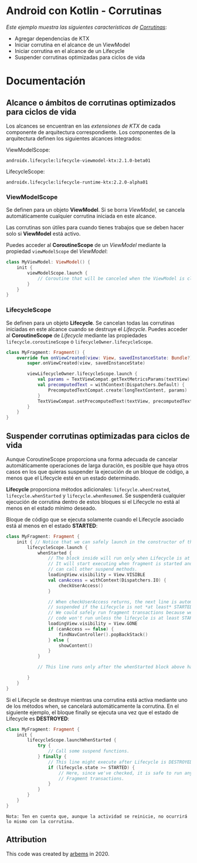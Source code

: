 # Android con Kotlin - Corrutinas

*Este ejemplo muestra las siguientes características de [Corrutinas]()*:

* Agregar dependencias de KTX
* Iniciar corrutina en el alcance de un ViewModel
* Iniciar corrutina en el alcance de un Lifecycle
* Suspender corrutinas optimizadas para ciclos de vida

# Documentación

## Alcance o ámbitos de corrutinas optimizados para ciclos de vida

Los alcances se encuentran en las *extensiones de KTX* de cada componente de arquitectura correspondiente. Los componentes de la arquitectura definen los siguientes alcances integrados:

ViewModelScope:

`androidx.lifecycle:lifecycle-viewmodel-ktx:2.1.0-beta01`

LifecycleScope:

`androidx.lifecycle:lifecycle-runtime-ktx:2.2.0-alpha01`


### ViewModelScope

Se definen para un objeto **ViewModel**. Si se borra *ViewModel*, se cancela automáticamente cualquier corrutina iniciada en este alcance.

Las corrutinas son útiles para cuando tienes trabajos que se deben hacer solo si **ViewModel** está activo.

Puedes acceder al **CoroutineScope** de un *ViewModel* mediante la propiedad `viewModelScope` del *ViewModel*:

```kotlin
class MyViewModel: ViewModel() {
    init {
        viewModelScope.launch {
            // Coroutine that will be canceled when the ViewModel is cleared.
        }
    }
}
```

### LifecycleScope

Se definen para un objeto **Lifecycle**.
Se cancelan todas las corrutinas iniciadas en este alcance cuando se destruye el *Lifecycle*. Puedes acceder al **CoroutineScope** de *Lifecycle* mediante las propiedades `lifecycle.coroutineScope` o `lifecycleOwner.lifecycleScope`.

```kotlin
class MyFragment: Fragment() {
    override fun onViewCreated(view: View, savedInstanceState: Bundle?) {
        super.onViewCreated(view, savedInstanceState)

        viewLifecycleOwner.lifecycleScope.launch {
            val params = TextViewCompat.getTextMetricsParams(textView)
            val precomputedText = withContext(Dispatchers.Default) {
                PrecomputedTextCompat.create(longTextContent, params)
            }
            TextViewCompat.setPrecomputedText(textView, precomputedText)
        }
    }
}
```

## Suspender corrutinas optimizadas para ciclos de vida

Aunque CoroutineScope proporciona una forma adecuada de cancelar automáticamente operaciones de larga duración, es posible que haya otros casos en los que quieras suspender la ejecución de un bloque de código, a menos que el Lifecycle esté en un estado determinado.

**Lifecycle** proporciona métodos adicionales: `lifecycle.whenCreated`, `lifecycle.whenStarted` y `lifecycle.whenResumed`. Se suspenderá cualquier ejecución de corrutina dentro de estos bloques si el Lifecycle no está al menos en el estado mínimo deseado.

Bloque de código que se ejecuta solamente cuando el Lifecycle asociado está al menos en el estado **STARTED**:

```kotlin
class MyFragment: Fragment {
    init { // Notice that we can safely launch in the constructor of the Fragment.
        lifecycleScope.launch {
            whenStarted {
                // The block inside will run only when Lifecycle is at least STARTED.
                // It will start executing when fragment is started and
                // can call other suspend methods.
                loadingView.visibility = View.VISIBLE
                val canAccess = withContext(Dispatchers.IO) {
                    checkUserAccess()
                }

                // When checkUserAccess returns, the next line is automatically
                // suspended if the Lifecycle is not *at least* STARTED.
                // We could safely run fragment transactions because we know the
                // code won't run unless the lifecycle is at least STARTED.
                loadingView.visibility = View.GONE
                if (canAccess == false) {
                    findNavController().popBackStack()
                } else {
                    showContent()
                }
            }

            // This line runs only after the whenStarted block above has completed.

        }
    }
}
```

Si el Lifecycle se destruye mientras una corrutina está activa mediante uno de los métodos when, se cancelará automáticamente la corrutina.
En el siguiente ejemplo, el bloque finally se ejecuta una vez que el estado de Lifecycle es **DESTROYED**:

```kotlin
class MyFragment: Fragment {
    init {
        lifecycleScope.launchWhenStarted {
            try {
                // Call some suspend functions.
            } finally {
                // This line might execute after Lifecycle is DESTROYED.
                if (lifecycle.state >= STARTED) {
                    // Here, since we've checked, it is safe to run any
                    // Fragment transactions.
                }
            }
        }
    }
}
```

`Nota: Ten en cuenta que, aunque la actividad se reinicie, no ocurrirá lo mismo con la corrutina.`

## Attribution

This code was created by [arbems](https://github.com/arbems) in 2020.